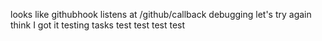 looks like githubhook listens at /github/callback
debugging
let's try again
think I got it
testing tasks
test
test
test
test
